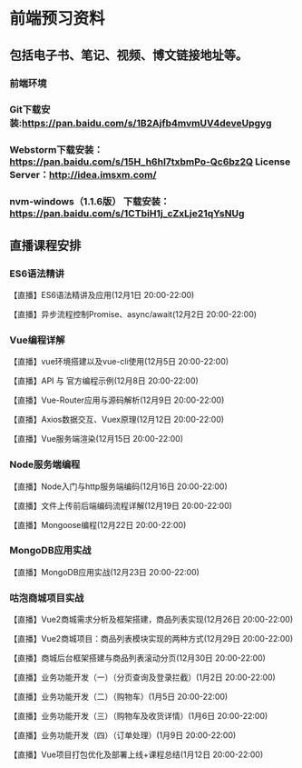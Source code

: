 # 前端预习资料
## 包括电子书、笔记、视频、博文链接地址等。

### 前端环境
### Git下载安装:https://pan.baidu.com/s/1B2Ajfb4mvmUV4deveUpgyg
### Webstorm下载安装：https://pan.baidu.com/s/15H_h6hI7txbmPo-Qc6bz2Q  License Server：http://idea.imsxm.com/
### nvm-windows（1.1.6版） 下载安装：https://pan.baidu.com/s/1CTbiH1j_cZxLje21qYsNUg

## 直播课程安排
### ES6语法精讲
【直播】ES6语法精讲及应用(12月1日 20:00-22:00)

【直播】异步流程控制Promise、async/await(12月2日 20:00-22:00)

### Vue编程详解
【直播】vue环境搭建以及vue-cli使用(12月5日 20:00-22:00)

【直播】API 与 官方编程示例(12月8日 20:00-22:00)

【直播】Vue-Router应用与源码解析(12月9日 20:00-22:00)

【直播】Axios数据交互、Vuex原理(12月12日 20:00-22:00)

【直播】Vue服务端渲染(12月15日 20:00-22:00)

### Node服务端编程
【直播】Node入门与http服务端编码(12月16日 20:00-22:00)

【直播】文件上传前后端编码流程详解(12月19日 20:00-22:00)

【直播】Mongoose编程(12月22日 20:00-22:00)

### MongoDB应用实战
【直播】MongoDB应用实战(12月23日 20:00-22:00)

### 咕泡商城项目实战
【直播】Vue2商城需求分析及框架搭建，商品列表实现(12月26日 20:00-22:00)

【直播】Vue2商城项目：商品列表模块实现的两种方式(12月29日 20:00-22:00)

【直播】商城后台框架搭建与商品列表滚动分页(12月30日 20:00-22:00)

【直播】业务功能开发（一）（分页查询及登录拦截）(1月2日 20:00-22:00)

【直播】业务功能开发（二）（购物车）(1月5日 20:00-22:00)

【直播】业务功能开发（三）（购物车及收货详情）(1月6日 20:00-22:00)

【直播】业务功能开发（四）（订单处理）(1月9日 20:00-22:00)

【直播】Vue项目打包优化及部署上线+课程总结(1月12日 20:00-22:00)